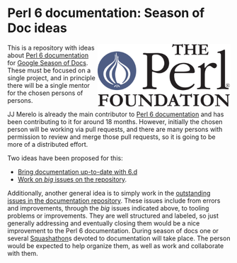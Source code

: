 # Perl 6 documentation: Season of Doc ideas

<img src="img/tpf_logo_transparent.png" width="300px" align="right" alt="TPF">

This is a repository with ideas
about [Perl 6 documentation](https://docs.perl6.org) for [Google Season of Docs](https://developers.google.com/season-of-docs/). These must be focused on a single
project, and in principle there will be a single mentor for the chosen
persons of persons.

JJ Merelo is already the main contributor
to [Perl 6 documentation](https://github.com/perl6/doc) and has been
contributing to it for around 18 months. However, initially the chosen
person will be working via pull requests, and there are many persons
with permission to review and merge those pull requests, so it is
going to be more of a distributed effort.

Two ideas have been proposed for this:

* [Bring documentation up-to-date with 6.d](docs.md)
* [Work on *big* issues on the repository](big.md).

Additionally, another general idea is to simply work in the [outstanding issues in the documentation repository](https://github.com/perl6/doc/issues). These
  issues include from errors and improvements, through the *big*
  issues indicated above, to tooling problems or improvements. They
  are well structured and labeled, so just generally addressing and
  eventually closing them would be a nice improvement to the Perl 6
  documentation. During season of docs one or
  several
  [Squashathon](https://github.com/perl6/doc/blob/master/writing-docs/SQUASHATHONS.md)s
  devoted to documentation will take place. The person would be
  expected to help organize them, as well as work and collaborate with them.

